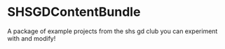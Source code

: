 # SHSGDContentBundle
A package of example projects from the shs gd club you can experiment with and modify!
